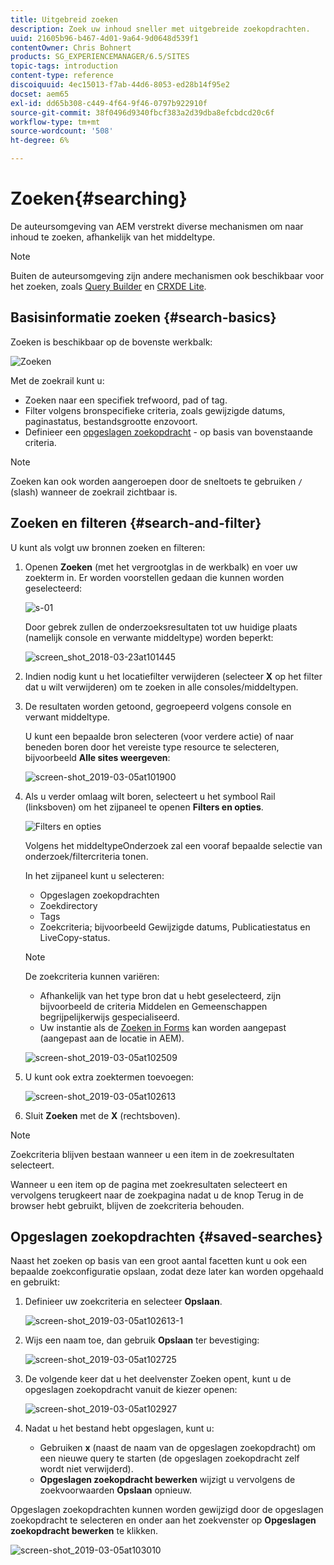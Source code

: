 ```yaml
---
title: Uitgebreid zoeken
description: Zoek uw inhoud sneller met uitgebreide zoekopdrachten.
uuid: 21605b96-b467-4d01-9a64-9d0648d539f1
contentOwner: Chris Bohnert
products: SG_EXPERIENCEMANAGER/6.5/SITES
topic-tags: introduction
content-type: reference
discoiquuid: 4ec15013-f7ab-44d6-8053-ed28b14f95e2
docset: aem65
exl-id: dd65b308-c449-4f64-9f46-0797b922910f
source-git-commit: 38f0496d9340fbcf383a2d39dba8efcbdcd20c6f
workflow-type: tm+mt
source-wordcount: '508'
ht-degree: 6%

---
```


# Zoeken{#searching}

De auteursomgeving van AEM verstrekt diverse mechanismen om naar inhoud te zoeken, afhankelijk van het middeltype.

>[!NOTE]
>
>Buiten de auteursomgeving zijn andere mechanismen ook beschikbaar voor het zoeken, zoals [Query Builder](/help/sites-developing/querybuilder-api.md) en [CRXDE Lite](/help/sites-developing/developing-with-crxde-lite.md).

## Basisinformatie zoeken {#search-basics}

Zoeken is beschikbaar op de bovenste werkbalk:

![Zoeken](do-not-localize/chlimage_1-17.png)

Met de zoekrail kunt u:

* Zoeken naar een specifiek trefwoord, pad of tag.
* Filter volgens bronspecifieke criteria, zoals gewijzigde datums, paginastatus, bestandsgrootte enzovoort.
* Definieer een [opgeslagen zoekopdracht](#saved-searches) - op basis van bovenstaande criteria.

>[!NOTE]
>
>Zoeken kan ook worden aangeroepen door de sneltoets te gebruiken `/` (slash) wanneer de zoekrail zichtbaar is.

## Zoeken en filteren {#search-and-filter}

U kunt als volgt uw bronnen zoeken en filteren:

1. Openen **Zoeken** (met het vergrootglas in de werkbalk) en voer uw zoekterm in. Er worden voorstellen gedaan die kunnen worden geselecteerd:

   ![s-01](assets/s-01.png)

   Door gebrek zullen de onderzoeksresultaten tot uw huidige plaats (namelijk console en verwante middeltype) worden beperkt:

   ![screen_shot_2018-03-23at101445](assets/screen_shot_2018-03-23at101445.png)

1. Indien nodig kunt u het locatiefilter verwijderen (selecteer **X** op het filter dat u wilt verwijderen) om te zoeken in alle consoles/middeltypen.
1. De resultaten worden getoond, gegroepeerd volgens console en verwant middeltype.

   U kunt een bepaalde bron selecteren (voor verdere actie) of naar beneden boren door het vereiste type resource te selecteren, bijvoorbeeld **Alle sites weergeven**:

   ![screen-shot_2019-03-05at101900](assets/screen-shot_2019-03-05at101900.png)

1. Als u verder omlaag wilt boren, selecteert u het symbool Rail (linksboven) om het zijpaneel te openen **Filters en opties**.

   ![Filters en opties](do-not-localize/screen_shot_2018-03-23at101542.png)

   Volgens het middeltypeOnderzoek zal een vooraf bepaalde selectie van onderzoek/filtercriteria tonen.

   In het zijpaneel kunt u selecteren:

   * Opgeslagen zoekopdrachten
   * Zoekdirectory
   * Tags
   * Zoekcriteria; bijvoorbeeld Gewijzigde datums, Publicatiestatus en LiveCopy-status.

   >[!NOTE]
   >
   >De zoekcriteria kunnen variëren:
   >
   >
   >
   >    * Afhankelijk van het type bron dat u hebt geselecteerd, zijn bijvoorbeeld de criteria Middelen en Gemeenschappen begrijpelijkerwijs gespecialiseerd.
   >    * Uw instantie als de [Zoeken in Forms](/help/sites-administering/search-forms.md) kan worden aangepast (aangepast aan de locatie in AEM).
   >
   >

   ![screen-shot_2019-03-05at102509](assets/screen-shot_2019-03-05at102509.png)

1. U kunt ook extra zoektermen toevoegen:

   ![screen-shot_2019-03-05at102613](assets/screen-shot_2019-03-05at102613.png)

1. Sluit **Zoeken** met de **X** (rechtsboven).

>[!NOTE]
>
>Zoekcriteria blijven bestaan wanneer u een item in de zoekresultaten selecteert.
>
>Wanneer u een item op de pagina met zoekresultaten selecteert en vervolgens terugkeert naar de zoekpagina nadat u de knop Terug in de browser hebt gebruikt, blijven de zoekcriteria behouden.

## Opgeslagen zoekopdrachten {#saved-searches}

Naast het zoeken op basis van een groot aantal facetten kunt u ook een bepaalde zoekconfiguratie opslaan, zodat deze later kan worden opgehaald en gebruikt:

1. Definieer uw zoekcriteria en selecteer **Opslaan**.

   ![screen-shot_2019-03-05at102613-1](assets/screen-shot_2019-03-05at102613-1.png)

1. Wijs een naam toe, dan gebruik **Opslaan** ter bevestiging:

   ![screen-shot_2019-03-05at102725](assets/screen-shot_2019-03-05at102725.png)

1. De volgende keer dat u het deelvenster Zoeken opent, kunt u de opgeslagen zoekopdracht vanuit de kiezer openen:

   ![screen-shot_2019-03-05at102927](assets/screen-shot_2019-03-05at102927.png)

1. Nadat u het bestand hebt opgeslagen, kunt u:

   * Gebruiken **x** (naast de naam van de opgeslagen zoekopdracht) om een nieuwe query te starten (de opgeslagen zoekopdracht zelf wordt niet verwijderd).
   * **Opgeslagen zoekopdracht bewerken** wijzigt u vervolgens de zoekvoorwaarden **Opslaan** opnieuw.

Opgeslagen zoekopdrachten kunnen worden gewijzigd door de opgeslagen zoekopdracht te selecteren en onder aan het zoekvenster op **Opgeslagen zoekopdracht bewerken** te klikken.

![screen-shot_2019-03-05at103010](assets/screen-shot_2019-03-05at103010.png)
